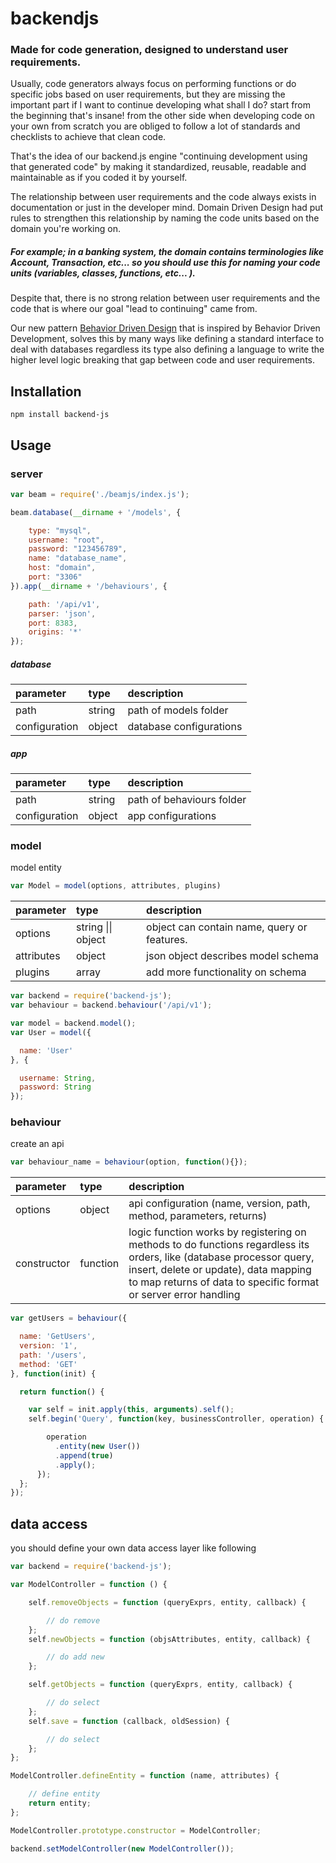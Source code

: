 # backendjs

### Made for code generation, designed to understand user requirements.

Usually, code generators always focus on performing functions or do specific jobs based on user requirements, but they are missing the important part if I want to continue developing what shall I do? start from the beginning that's insane! from the other side when developing code on your own from scratch you are obliged to follow a lot of standards and checklists to achieve that clean code.

That's the idea of our backend.js engine "continuing development using that generated code" by making it standardized, reusable, readable and maintainable as if you coded it by yourself.

The relationship between user requirements and the code always exists in documentation or just in the developer mind. Domain Driven Design had put rules to strengthen this relationship by naming the code units based on the domain you're working on.

##### For example; in a banking system, the domain contains terminologies like Account, Transaction, etc... so you should use this for naming your code units \(variables, classes, functions, etc... \).

Despite that, there is no strong relation between user requirements and the code that is where our goal "lead to continuing" came from.

Our new pattern [Behavior Driven Design](https://github.com/QuaNode/backendjs/wiki/Behavior-driven-design) that is inspired by Behavior Driven Development, solves this by many ways like defining a standard interface to deal with databases regardless its type also defining a language to write the higher level logic breaking that gap between code and user requirements.

## Installation

```
npm install backend-js
```

## Usage

### server

```js
var beam = require('./beamjs/index.js');

beam.database(__dirname + '/models', {

    type: "mysql",
    username: "root",
    password: "123456789",
    name: "database_name",
    host: "domain",
    port: "3306"
}).app(__dirname + '/behaviours', {

    path: '/api/v1',
    parser: 'json',
    port: 8383,
    origins: '*'
});
```

##### database

| parameter | type | description |
| :--- | :--- | :--- |
| path | string | path of models folder |
| configuration | object | database configurations |

##### app

| parameter | type | description |
| :--- | :--- | :--- |
| path | string | path of behaviours folder |
| configuration | object | app configurations |

### model

model entity

```js
var Model = model(options, attributes, plugins)
```

| parameter | type | description |
| :--- | :--- | :--- |
| options | string \|\| object | object can contain name, query or features. |
| attributes | object | json object describes model schema |
| plugins | array | add more functionality on schema |

```js
var backend = require('backend-js');
var behaviour = backend.behaviour('/api/v1');

var model = backend.model();
var User = model({

  name: 'User'
}, {

  username: String,
  password: String
});
```

### behaviour

create an api

```js
var behaviour_name = behaviour(option, function(){});
```

| parameter | type | description |
| :--- | :--- | :--- |
| options | object | api configuration \(name, version, path, method, parameters, returns\) |
| constructor | function | logic function works by registering on methods to do functions regardless its orders, like \(database processor query, insert, delete or update\), data mapping to map returns of data to specific format or server error handling  |

```js
var getUsers = behaviour({

  name: 'GetUsers',
  version: '1',
  path: '/users',
  method: 'GET'
}, function(init) {

  return function() {

    var self = init.apply(this, arguments).self();
    self.begin('Query', function(key, businessController, operation) {

        operation
          .entity(new User())
          .append(true)
          .apply();
      });
  };
});
```

## data access

you should define your own data access layer like following

```js
var backend = require('backend-js');

var ModelController = function () {

    self.removeObjects = function (queryExprs, entity, callback) {

        // do remove
    };
    self.newObjects = function (objsAttributes, entity, callback) {

        // do add new
    };

    self.getObjects = function (queryExprs, entity, callback) {

        // do select
    };
    self.save = function (callback, oldSession) {

        // do select
    };
};

ModelController.defineEntity = function (name, attributes) {

    // define entity
    return entity;
};

ModelController.prototype.constructor = ModelController;

backend.setModelController(new ModelController());
```




